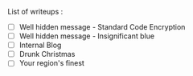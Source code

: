 List of writeups :

- [ ] Well hidden message - Standard Code Encryption
- [ ] Well hidden message - Insignificant blue
- [ ] Internal Blog
- [ ] Drunk Christmas
- [ ] Your region's finest